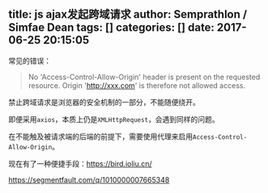 title: js ajax发起跨域请求
author: Semprathlon / Simfae Dean
tags: []
categories: []
date: 2017-06-25 20:15:05
---
常见的错误：
> No 'Access-Control-Allow-Origin' header is present on the requested resource. Origin 'http://xxx.com' is therefore not allowed access.

禁止跨域请求是浏览器的安全机制的一部分，不能随便绕开。

即便采用`axios`，本质上仍是`XMLHttpRequest`，会遇到同样的问题。

在不能触及被请求端的后端的前提下，需要使用代理来启用`Access-Control-Allow-Origin`。

现在有了一种便捷手段：https://bird.ioliu.cn/

https://segmentfault.com/q/1010000007665348